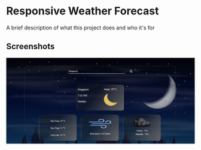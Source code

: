 
# Responsive Weather Forecast

A brief description of what this project does and who it's for




## Screenshots

![App Screenshot](screenshots/screenshot_1.jpg)


